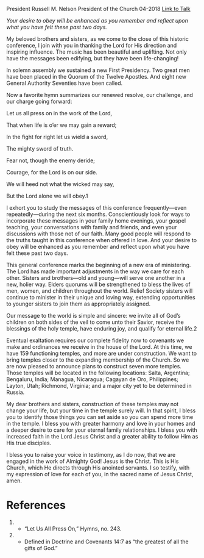 President Russell M. Nelson
President of the Church
04-2018
[Link to Talk](https://www.churchofjesuschrist.org/study/general-conference/2018/04/let-us-all-press-on?lang=eng)

_Your desire to obey will be enhanced as you remember and reflect upon what you have felt these past two days._

My beloved brothers and sisters, as we come to the close of this historic conference, I join with you in thanking the Lord for His direction and inspiring influence. The music has been beautiful and uplifting. Not only have the messages been edifying, but they have been life-changing!

In solemn assembly we sustained a new First Presidency. Two great men have been placed in the Quorum of the Twelve Apostles. And eight new General Authority Seventies have been called.

Now a favorite hymn summarizes our renewed resolve, our challenge, and our charge going forward:





Let us all press on in the work of the Lord,

That when life is o’er we may gain a reward;

In the fight for right let us wield a sword,

The mighty sword of truth.





Fear not, though the enemy deride;

Courage, for the Lord is on our side.

We will heed not what the wicked may say,

But the Lord alone we will obey.1





I exhort you to study the messages of this conference frequently—even repeatedly—during the next six months. Conscientiously look for ways to incorporate these messages in your family home evenings, your gospel teaching, your conversations with family and friends, and even your discussions with those not of our faith. Many good people will respond to the truths taught in this conference when offered in love. And your desire to obey will be enhanced as you remember and reflect upon what you have felt these past two days.

This general conference marks the beginning of a new era of ministering. The Lord has made important adjustments in the way we care for each other. Sisters and brothers—old and young—will serve one another in a new, holier way. Elders quorums will be strengthened to bless the lives of men, women, and children throughout the world. Relief Society sisters will continue to minister in their unique and loving way, extending opportunities to younger sisters to join them as appropriately assigned.

Our message to the world is simple and sincere: we invite all of God’s children on both sides of the veil to come unto their Savior, receive the blessings of the holy temple, have enduring joy, and qualify for eternal life.2

Eventual exaltation requires our complete fidelity now to covenants we make and ordinances we receive in the house of the Lord. At this time, we have 159 functioning temples, and more are under construction. We want to bring temples closer to the expanding membership of the Church. So we are now pleased to announce plans to construct seven more temples. Those temples will be located in the following locations: Salta, Argentina; Bengaluru, India; Managua, Nicaragua; Cagayan de Oro, Philippines; Layton, Utah; Richmond, Virginia; and a major city yet to be determined in Russia.

My dear brothers and sisters, construction of these temples may not change your life, but your time in the temple surely will. In that spirit, I bless you to identify those things you can set aside so you can spend more time in the temple. I bless you with greater harmony and love in your homes and a deeper desire to care for your eternal family relationships. I bless you with increased faith in the Lord Jesus Christ and a greater ability to follow Him as His true disciples.

I bless you to raise your voice in testimony, as I do now, that we are engaged in the work of Almighty God! Jesus is the Christ. This is His Church, which He directs through His anointed servants. I so testify, with my expression of love for each of you, in the sacred name of Jesus Christ, amen.

# References
1. - “Let Us All Press On,” Hymns, no. 243.
2. - Defined in Doctrine and Covenants 14:7 as “the greatest of all the gifts of God.”